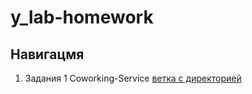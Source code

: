 # y_lab-homework
## Навигацмя
1. Задания 1 Coworking-Service [ветка с директорией](https://github.com/Comport20/y_lab-homework/tree/coworking-service/hw1-coworking-service)
